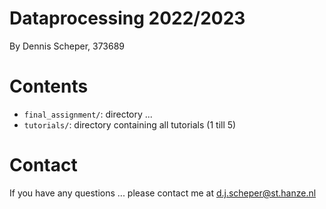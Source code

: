 # Dataprocessing 2022/2023
By Dennis Scheper, 373689

# Contents
- `final_assignment/`: directory ...
- `tutorials/`: directory containing all tutorials (1 till 5)

# Contact
If you have any questions ... please contact me at d.j.scheper@st.hanze.nl


